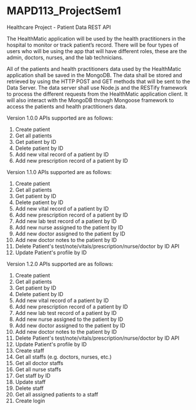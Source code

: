 # MAPD113_ProjectSem1
Healthcare Project - Patient Data REST API

The HealthMatic application will be used by the health practitioners in the hospital to monitor or track patient’s record. 
There will be four types of users who will be using the app that will have different roles, these are the admin, doctors, 
nurses, and the lab technicians.

All of the patients and health practitioners data used by the HealthMatic application shall be saved in the MongoDB. 
The data shall be stored and retrieved by using the HTTP POST and GET methods that will be sent to the Data Server. The data 
server shall use Node.js and the RESTify framework to process the different requests from the HealthMatic application client. 
It will also interact with the MongoDB through Mongoose framework to access the patients and health practitioners data.

Version 1.0.0
APIs supported are as follows:

1. Create patient
2. Get all patients
3. Get patient by ID
4. Delete patient by ID
5. Add new vital record of a patient by ID
6. Add new prescription record of a patient by ID

Version 1.1.0
APIs supported are as follows:

1. Create patient
2. Get all patients
3. Get patient by ID
4. Delete patient by ID
5. Add new vital record of a patient by ID
6. Add new prescription record of a patient by ID
7. Add new lab test record of a patient by ID
8. Add new nurse assigned to the patient by ID
9. Add new doctor assigned to the patient by ID
10. Add new doctor notes to the patient by ID
11. Delete Patient's test/note/vitals/prescription/nurse/doctor by ID API
12. Update Patient's profile by ID

Version 1.2.0
APIs supported are as follows:

1. Create patient
2. Get all patients
3. Get patient by ID
4. Delete patient by ID
5. Add new vital record of a patient by ID
6. Add new prescription record of a patient by ID
7. Add new lab test record of a patient by ID
8. Add new nurse assigned to the patient by ID
9. Add new doctor assigned to the patient by ID
10. Add new doctor notes to the patient by ID
11. Delete Patient's test/note/vitals/prescription/nurse/doctor by ID API
12. Update Patient's profile by ID
13. Create staff
14. Get all staffs (e.g. doctors, nurses, etc.)
15. Get all doctor staffs
16. Get all nurse staffs
17. Get staff by ID
18. Update staff
19. Delete staff
20. Get all assigned patients to a staff
21. Create login
